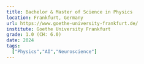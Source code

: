 ```yaml
---
title: Bachelor & Master of Science in Physics
location: Frankfurt, Germany
url: https://www.goethe-university-frankfurt.de/
institute: Goethe University Frankfurt
grade: 1.0 (CH: 6.0)
date: 2024
tags:
  ["Physics","AI","Neuroscience"]
---
```

